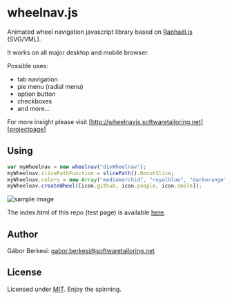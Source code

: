 wheelnav.js
===========

Animated wheel navigation javascript library based on [Raphaël.js][raphaeljs] (SVG/VML).

It works on all major desktop and mobile browser.

Possible uses:
- tab navigation
- pie menu (radial menu)
- option button
- checkboxes
- and more...

For more insight please visit [http://wheelnavjs.softwaretailoring.net][projectpage]

## Using

```javascript
var myWheelnav = new wheelnav("divWheelnav");
myWheelnav.slicePathFunction = slicePath().DonutSlice;
myWheelnav.colors = new Array("mediumorchid", "royalblue", "darkorange");
myWheelnav.createWheel([icon.github, icon.people, icon.smile]);
```

![sample image](http://wheelnavjs.softwaretailoring.net/test/wheelnav_sampleimage.png)

The index.html of this repo (test page) is available [here][testpage].

## Author

Gábor Berkesi: gabor.berkesi@softwaretailoring.net

## License

Licensed under [MIT][mit]. Enjoy the spinning.

[projectpage]: http://wheelnavjs.softwaretailoring.net
[testpage]: http://wheelnavjs.softwaretailoring.net/test
[mit]: http://www.opensource.org/licenses/mit-license.php
[raphaeljs]: http://raphaeljs.com/

